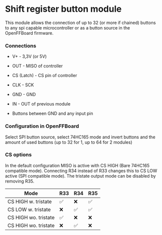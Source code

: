 # Shift register button module

This module allows the connection of up to 32 (or more if chained) buttons to any spi capable microcontroller or as a button source in the OpenFFBoard firmware.


### Connections
* V+ - 3,3V (or 5V)
* OUT - MISO of controller
* CS (Latch) - CS pin of controller
* CLK - SCK
* GND - GND

* IN - OUT of previous module
* Buttons between GND and any input pin


### Configuration in OpenFFBoard

Select SPI button source, select 74HC165 mode and invert buttons and the amount of used buttons (up to 32 for 1, up to 64 for 2 modules)

### CS options

In the default configuration MISO is active with CS HIGH (Bare 74HC165 compatible mode).
Connecting R34 instead of R33 changes this to CS LOW active (SPI compatible mode).
The tristate output mode can be disabled by removing R35.

Mode | R33 | R34 | R35
-|-|-|-
CS HIGH w. tristate | ✅ | ❌ | ✅
CS LOW w. tristate | ❌ | ✅ | ✅
CS HIGH wo. tristate | ✅ | ❌ | ❌
CS HIGH wo. tristate | ❌ | ✅ | ❌